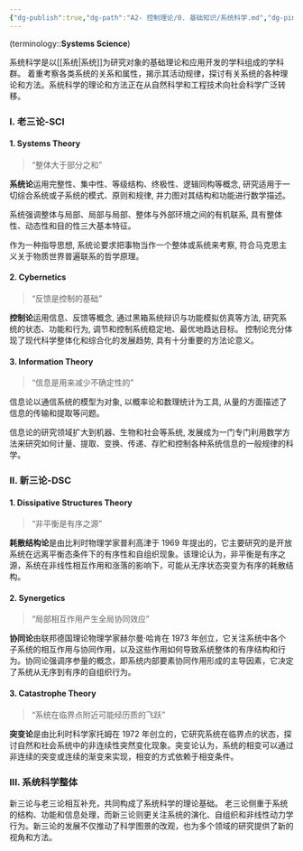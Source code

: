 ```yaml
---
{"dg-publish":true,"dg-path":"A2- 控制理论/0. 基础知识/系统科学.md","dg-pinned":true,"tags":["System"],"permalink":"/A2- 控制理论/0. 基础知识/系统科学/","pinned":true,"dgPassFrontmatter":true,"noteIcon":"","created":"2024-05-21T15:20:28.608+08:00","updated":"2025-05-03T14:47:46.383+08:00"}
---
```


(terminology::**Systems Science**)

系统科学是以[[系统\|系统]]为研究对象的基础理论和应用开发的学科组成的学科群。
着重考察各类系统的关系和属性，揭示其活动规律，探讨有关系统的各种理论和方法。系统科学的理论和方法正在从自然科学和工程技术向社会科学广泛转移。
### I. 老三论-SCI
#### 1. Systems Theory
> “整体大于部分之和”

**系统论**运用完整性、集中性、等级结构、终极性、逻辑同构等概念, 研究适用于一切综合系统或子系统的模式、原则和规律, 并力图对其结构和功能进行数学描述。

系统强调整体与局部、局部与局部、整体与外部环境之间的有机联系, 具有整体性、动态性和目的性三大基本特征。

作为一种指导思想, 系统论要求把事物当作一个整体或系统来考察, 符合马克思主义关于物质世界普遍联系的哲学原理。
#### 2. Cybernetics
>“反馈是控制的基础”

**控制论**运用信息、反馈等概念, 通过黑箱系统辩识与功能模拟仿真等方法, 研究系统的状态、功能和行为, 调节和控制系统稳定地、最优地趋达目标。
控制论充分体现了现代科学整体化和综合化的发展趋势, 具有十分重要的方法论意义。
#### 3. Information Theory
> “信息是用来减少不确定性的”

信息论以通信系统的模型为对象, 以概率论和数理统计为工具, 从量的方面描述了信息的传输和提取等问题。

信息论的研究领域扩大到机器、生物和社会等系统, 发展成为一门专门利用数学方法来研究如何计量、提取、变换、传递、存贮和控制各种系统信息的一般规律的科学。
### II. 新三论-DSC
#### 1. Dissipative Structures Theory
>“非平衡是有序之源”

**耗散结构论**是由比利时物理学家普利高津于 1969 年提出的，它主要研究的是开放系统在远离平衡态条件下的有序性和自组织现象。该理论认为，非平衡是有序之源，系统在非线性相互作用和涨落的影响下，可能从无序状态突变为有序的耗散结构。

#### 2. Synergetics
>“局部相互作用产生全局协同效应”

**协同论**由联邦德国理论物理学家赫尔曼·哈肯在 1973 年创立，它关注系统中各个子系统的相互作用与协同作用，以及这些作用如何导致系统整体的有序结构和行为。协同论强调序参量的概念，即系统内部要素协同作用形成的主导因素，它决定了系统从无序到有序的自组织行为。

#### 3. Catastrophe Theory
>“系统在临界点附近可能经历质的飞跃”

**突变论**是由比利时科学家托姆在 1972 年创立的，它研究系统在临界点的状态，探讨自然和社会系统中的非连续性突然变化现象。突变论认为，系统的相变可以通过非连续的突变或连续的渐变来实现，相变的方式依赖于相变条件。

### III. 系统科学整体
新三论与老三论相互补充，共同构成了系统科学的理论基础。
老三论侧重于系统的结构、功能和信息处理，而新三论则更关注系统的演化、自组织和非线性动力学行为。新三论的发展不仅推动了科学图景的改观，也为多个领域的研究提供了新的视角和方法。

